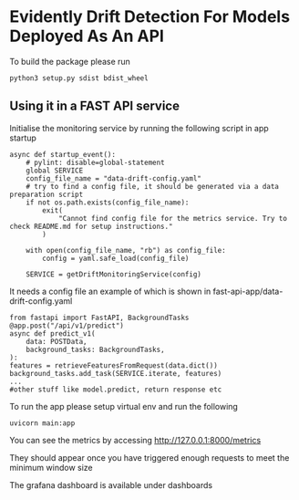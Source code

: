 # Evidently Drift Detection For Models Deployed As An API  

To build the package please run  
```
python3 setup.py sdist bdist_wheel
```

## Using it in a FAST API service  

Initialise the monitoring service by running the following script in app startup  

```
async def startup_event():
    # pylint: disable=global-statement
    global SERVICE
    config_file_name = "data-drift-config.yaml"
    # try to find a config file, it should be generated via a data preparation script
    if not os.path.exists(config_file_name):
        exit(
            "Cannot find config file for the metrics service. Try to check README.md for setup instructions."
        )

    with open(config_file_name, "rb") as config_file:
        config = yaml.safe_load(config_file)

    SERVICE = getDriftMonitoringService(config)
```

It needs a config file an example of which is shown in fast-api-app/data-drift-config.yaml

```
from fastapi import FastAPI, BackgroundTasks
@app.post("/api/v1/predict")
async def predict_v1(
    data: POSTData,
    background_tasks: BackgroundTasks,
):
features = retrieveFeaturesFromRequest(data.dict())
background_tasks.add_task(SERVICE.iterate, features)
...
#other stuff like model.predict, return response etc
```

To run the app please setup virtual env and run the following

```
uvicorn main:app
```

You can see the metrics by accessing http://127.0.0.1:8000/metrics  

They should appear once you have triggered enough requests to meet the minimum window size

The grafana dashboard is available under dashboards